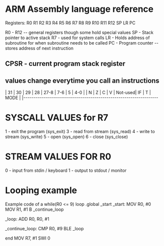# ARM Assembly language reference
Registers:
R0 R1 R2 R3 R4 R5 R6 R7 R8 R9 R10 R11 R12 SP LR PC

R0 - R12 -- general registers though some hold special values
SP - Stack pointer to active stack
R7 - used for system calls
LR - Holds address of subroutine for when subroutine needs to be called
PC - Program counter -- stores address of next instruction

## CPSR - current program stack register
values change everytime you call an instructions
---------------------------------------------------------------------
|	31	|	30	|	29	|	28	|	27-8	|	7-6	|	5	|	4-0	|
|	N	|	Z	|	C	|	V	|	Not-used|	IF	|	T	|  MODE	|
|--------------------------------------------------------------------

# SYSCALL VALUES for R7
1 - exit the program (sys_exit)
3 - read from stream (sys_read)
4 - write to stream (sys_write)
5 - open (sys_open) 
6 - close (sys_close)

# STREAM VALUES FOR R0
0 - input from stdin / keyboard
1 - output to stdout / monitor

# Looping example
Example code of a while(R0 <= 9) loop
.global _start
_start:
	MOV R0, #0
	MOV R1, #1
	B _continue_loop

_loop:
	ADD R0, R0, #1

_continue_loop:
	CMP R0, #9
	BLE _loop

end
	MOV R7, #1
	SWI 0
